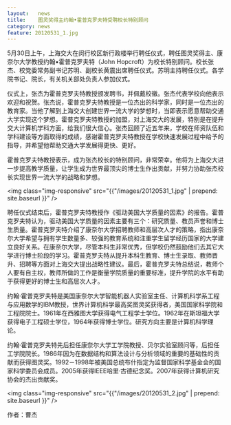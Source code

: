 ```yaml
---
layout:   news
title:    图灵奖得主约翰•霍普克罗夫特受聘校长特别顾问
category: news
feature: 20120531_1.jpg
---
```


5月30日上午，上海交大在闵行校区新行政楼举行聘任仪式，聘任图灵奖得主、康奈尔大学教授约翰•霍普克罗夫特（John Hopcroft）为校长特别顾问。校长张杰、校党委常务副书记苏明、副校长黄震出席聘任仪式。苏明主持聘任仪式。各学院书记、院长，有关机关部处负责人参加仪式。

仪式上，张杰为霍普克罗夫特教授颁发聘书，并佩戴校徽。张杰代表学校向他表示欢迎和祝贺。张杰说，霍普克罗夫特教授是一位杰出的科学家，同时是一位杰出的教育家。当他了解到上海交大创建世界一流大学的梦想时，当即表示愿意帮助交通大学实现这个梦想。霍普克罗夫特教授的加盟，对上海交大的发展，特别是在提升交大计算机学科方面，给我们很大信心。张杰回顾了近五年来，学校在师资队伍和学科建设等方面取得的成绩，感谢霍普克罗夫特教授在学校快速发展过程中给予的指导，并希望他帮助交通大学发展得更快、更好。

霍普克罗夫特教授表示，成为张杰校长的特别顾问，非常荣幸。他将为上海交大进一步提高教学质量，让学生成为世界最顶尖的博士生作出贡献，并努力协助张杰校长实现世界一流大学的战略和梦想。

<img class="img-responsive" src="{{"/images/20120531_1.jpg" | prepend: site.baseurl }}" />

聘任仪式结束后，霍普克罗夫特教授作《驱动美国大学质量的因素》的报告。霍普克罗夫特认为，驱动美国大学质量的因素主要有三个：研究质量、教员声誉和博士生质量。霍普克罗夫特介绍了康奈尔大学招聘教师和高层次人才的策略，指出康奈尔大学希望与拥有学生数量多、较强的教育系统和注重学生留学经历国家的大学建立良好关系。在康奈尔大学，尽管本科生非常优秀，但学校仍然鼓励他们去其它大学进行博士阶段的学习。霍普克罗夫特从提升本科生教育、博士生录取、教师晋升、招聘等方面对上海交大提出战略性建议。最后，霍普克罗夫特总结说，教师个人要有自主权，教师所做的工作是衡量学院质量的重要标准，提升学院的水平有助于获得更好的博士生和高层次人才。

约翰·霍普克罗夫特是美国康奈尔大学智能机器人实验室主任、计算机科学系工程与应用数学的IBM教授，世界计算机科学最高奖图灵奖获得者，美国国家科学院和工程院院士。1961年在西雅图大学获得电气工程学士学位。1962年在斯坦福大学获得电子工程硕士学位，1964年获得博士学位。研究方向主要是计算机科学理论。

约翰·霍普克罗夫特先后担任康奈尔大学工学院教授、贝尔实验室顾问等，后担任工学院院长。1986年因为在数据结构和算法设计与分析领域的重要的基础性的贡献而获得图灵奖。1992－1998年被美国总统布什指定为监督国家科学基金会的国家科学委员会成员。2005年获得IEEE哈里·古德纪念奖。2007年获得计算机研究协会的杰出贡献奖。

<img class="img-responsive" src="{{"/images/20120531_2.jpg" | prepend: site.baseurl }}" />

<p class="author">作者：曹杰</p>

